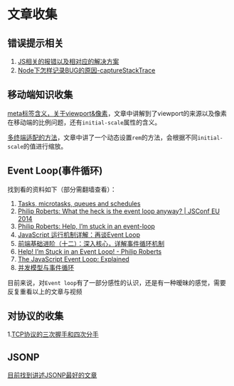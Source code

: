 # 文章收集

## 错误提示相关
1. [JS相关的报错以及相对应的解决方案](https://davidwalsh.name/fix-javascript-errors)
2. [Node下怎样记录BUG的原因-captureStackTrace](http://lucasfcosta.com/2017/02/17/JavaScript-Errors-and-Stack-Traces.html?utm_source=javascriptweekly&utm_medium=email)

## 移动端知识收集
[meta标签含义，关于viewport&像素](https://github.com/sixwinds/blog/issues/19)，文章中讲解到了viewport的来源以及像素在移动端的比例问题，还有`initial-scale`属性的含义。

[多终端适配的方法](https://github.com/sixwinds/blog/issues/20)，文章中讲了一个动态设置`rem`的方法，会根据不同`initial-scale`的值进行缩放。


## Event Loop(事件循环)
找到看的资料如下（部分需翻墙查看）：
1. [Tasks, microtasks, queues and schedules](https://jakearchibald.com/2015/tasks-microtasks-queues-and-schedules/)
2. [Philip Roberts: What the heck is the event loop anyway? | JSConf EU 2014](https://www.youtube.com/watch?v=8aGhZQkoFbQ)
3. [Philip Roberts: Help, I’m stuck in an event-loop](https://vimeo.com/96425312)
4. [JavaScript 运行机制详解：再谈Event Loop](http://www.ruanyifeng.com/blog/2014/10/event-loop.html?bsh_bid=983729729)
5. [前端基础进阶（十二）：深入核心，详解事件循环机制](http://www.jianshu.com/p/12b9f73c5a4f)
6. [Help! I’m Stuck in an Event Loop! - Philip Roberts](https://vimeo.com/101437011)
7. [The JavaScript Event Loop: Explained](https://blog.carbonfive.com/2013/10/27/the-javascript-event-loop-explained/)
8. [并发模型与事件循环](https://developer.mozilla.org/zh-CN/docs/Web/JavaScript/EventLoop)

目前来说，对`Event loop`有了一部分感性的认识，还是有一种暧昧的感觉，需要反复重看以上的文章与视频

## 对协议的收集
1.[TCP协议的三次握手和四次分手](https://github.com/jawil/blog/issues/14)


## JSONP
[目前找到讲述JSONP最好的文章](http://www.cnblogs.com/dowinning/archive/2012/04/19/json-jsonp-jquery.html)
